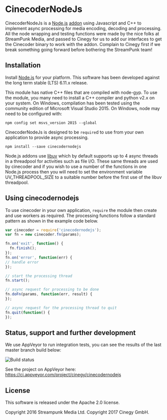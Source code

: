 # CinecoderNodeJs

CinecoderNodeJs is a [Node.js](http://nodejs.org/) [addon](http://nodejs.org/api/addons.html) using Javascript and C++ to implement async processing for media encoding, decoding and processing. All the node wrapping and testing functions were made by the nice folks at StreamPunk Media, and passed to Cinegy for us to add our interfaces to get the Cinecoder binary to work with the addon. Complain to Cinegy first if we break something going forward before bothering the StreamPunk team!

## Installation

Install [Node.js](http://nodejs.org/) for your platform. This software has been developed against the long term stable (LTS) 6.11.x release.

This module has native C++ files that are compiled with node-gyp. To use the module, you many need to install a C++ compiler and python v2.x on your system. On Windows, compilation has been tested using the community edition of Microsoft Visual Studio 2015. On Windows, node may need to be configured with:

    npm config set msvs_version 2015 --global

CinecoderNodeJs is designed to be `require`d to use from your own application to provide async processing.

    npm install --save cinecodernodejs

Node.js addons use [libuv](http://libuv.org/) which by default supports up to 4 async threads in a threadpool for activities such as file I/O. These same threads are used by cinecoder and if you wish to use a number of the functions in one Node.js process then you will need to set the environment variable UV_THREADPOOL_SIZE to a suitable number before the first use of the libuv threadpool.

## Using cinecodernodejs

To use cinecoder in your own application, `require` the module then create and use workers as required.  The processing functions follow a standard pattern as shown in the example code below.

```javascript
var cinecoder = require('cinecodernodejs');
var fn = new cinecoder.fn(params);

fn.on('exit', function() {
  fn.finish();
});
fn.on('error', function(err) {
// handle error 
});

// start the processing thread
fn.start();

// async request for processing to be done
fn.doFn(params, function(err, result) {
});

// async request for the processing thread to quit
fn.quit(function() {
});
```
## Status, support and further development

We use AppVeyor to run integration tests, you can see the results of the last master branch build below:

![Build status](https://ci.appveyor.com/api/projects/status/nmy0sb6yceb8ub9p/branch/master?svg=true)

See the project on AppVeyor here: https://ci.appveyor.com/project/cinegy/cinecodernodejs

## License

This software is released under the Apache 2.0 license.

Copyright 2016 Streampunk Media Ltd.
Copyright 2017 Cinegy GmbH.
